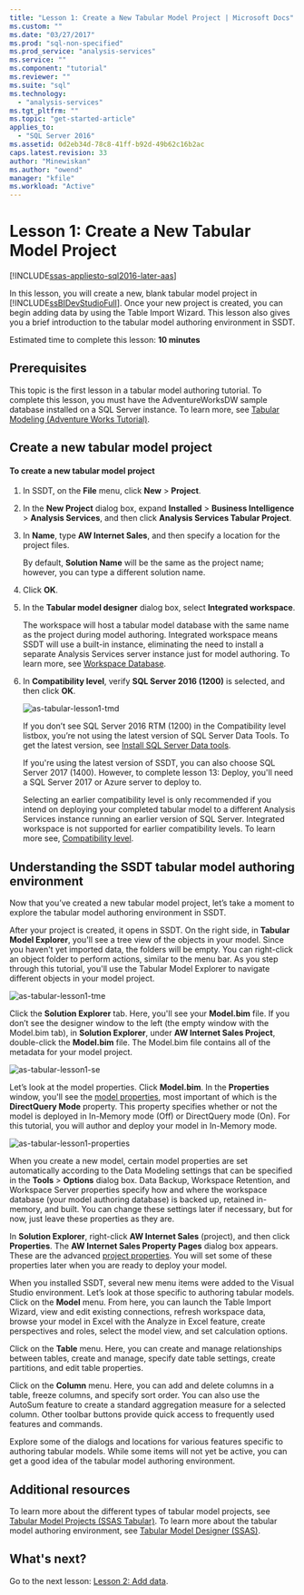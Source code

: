 ```yaml
---
title: "Lesson 1: Create a New Tabular Model Project | Microsoft Docs"
ms.custom: ""
ms.date: "03/27/2017"
ms.prod: "sql-non-specified"
ms.prod_service: "analysis-services"
ms.service: ""
ms.component: "tutorial"
ms.reviewer: ""
ms.suite: "sql"
ms.technology: 
  - "analysis-services"
ms.tgt_pltfrm: ""
ms.topic: "get-started-article"
applies_to: 
  - "SQL Server 2016"
ms.assetid: 0d2eb34d-78c8-41ff-b92d-49b62c16b2ac
caps.latest.revision: 33
author: "Minewiskan"
ms.author: "owend"
manager: "kfile"
ms.workload: "Active"
---
```

# Lesson 1: Create a New Tabular Model Project
[!INCLUDE[ssas-appliesto-sql2016-later-aas](../includes/ssas-appliesto-sql2016-later-aas.md)]

In this lesson, you will create a new, blank tabular model project in [!INCLUDE[ssBIDevStudioFull](../includes/ssbidevstudiofull-md.md)]. Once your new project is created, you can begin adding data by using the Table Import Wizard. This lesson also gives you a brief introduction to the tabular model authoring environment in SSDT.  
  
Estimated time to complete this lesson: **10 minutes**  
  
## Prerequisites  
This topic is the first lesson in a tabular model authoring tutorial. To complete this lesson, you must have the AdventureWorksDW sample database installed on a SQL Server instance. To learn more, see [Tabular Modeling &#40;Adventure Works Tutorial&#41;](../analysis-services/tabular-modeling-adventure-works-tutorial.md).  
  
## Create a new tabular model project  
  
#### To create a new tabular model project  
  
1.  In SSDT, on the **File** menu, click **New** > **Project**.  
  
2.  In the **New Project** dialog box, expand **Installed** > **Business Intelligence** > **Analysis Services**, and then click **Analysis Services Tabular Project**.  
  
3.  In  **Name**, type **AW Internet Sales**, and then specify a location for the project files.  
  
    By default, **Solution Name** will be the same as the project name; however, you can type a different solution name.  
  
4.  Click **OK**.  
  
5.  In the **Tabular model designer** dialog box, select **Integrated workspace**.  
  
    The workspace will host a tabular model database with the same name as the project during model authoring. Integrated workspace means SSDT will use a built-in instance, eliminating the need to install a separate Analysis Services server instance just for model authoring. To learn more, see [Workspace Database](../analysis-services/tabular-models/workspace-database-ssas-tabular.md).
      
6.  In **Compatibility level**, verify **SQL Server 2016 (1200)** is selected, and then click **OK**.   
 
    ![as-tabular-lesson1-tmd](../analysis-services/media/as-tabular-lesson1-tmd.png)
      
    If you don’t see SQL Server 2016 RTM (1200) in the Compatibility level listbox, you’re not using the latest version of SQL Server Data Tools. To get the latest version, see [Install SQL Server Data tools](https://docs.microsoft.com/sql/ssdt/download-sql-server-data-tools-ssdt).  

    If you're using the latest version of SSDT, you can also choose SQL Server 2017 (1400). However, to complete lesson 13: Deploy, you'll need a SQL Server 2017 or Azure server to deploy to.
      
    Selecting an earlier compatibility level is only recommended if you intend on deploying your completed tabular model to a different Analysis Services instance running an earlier version of SQL Server. Integrated workspace is not supported for earlier compatibility levels. To learn more see, [Compatibility level](../analysis-services/tabular-models/compatibility-level-for-tabular-models-in-analysis-services.md).   
  
## Understanding the SSDT tabular model authoring environment  
Now that you’ve created a new tabular model project, let’s take a moment to explore the tabular model authoring environment in SSDT.  
  
After your project is created, it opens in SSDT. On the right side, in **Tabular Model Explorer**, you'll see a tree view of the objects in your model. Since you haven't yet imported data, the folders will be empty. You can right-click an object folder to perform actions, similar to the menu bar. As you step through this tutorial, you'll use the Tabular Model Explorer to navigate different objects in your model project.

![as-tabular-lesson1-tme](../analysis-services/media/as-tabular-lesson1-tme.png)

Click the **Solution Explorer** tab. Here, you'll see your **Model.bim** file. If you don’t see the designer window to the left (the empty window with the Model.bim tab), in **Solution Explorer**, under **AW Internet Sales Project**, double-click the **Model.bim** file. The Model.bim file contains all of the metadata for your model project. 

![as-tabular-lesson1-se](../analysis-services/media/as-tabular-lesson1-se.png)
  
Let’s look at the model properties. Click **Model.bim**. In the **Properties** window, you'll see the [model properties](../analysis-services/tabular-models/model-properties-ssas-tabular.md), most important of which is the **DirectQuery Mode** property. This property specifies whether or not the model is deployed in In-Memory mode (Off) or DirectQuery mode (On). For this tutorial, you will author and deploy your model in In-Memory mode.

![as-tabular-lesson1-properties](../analysis-services/media/as-tabular-lesson1-properties.png)
  
When you create a new model, certain model properties are set automatically according to the Data Modeling settings that can be specified in the **Tools** > **Options** dialog box. Data Backup, Workspace Retention, and Workspace Server properties specify how and where the workspace database (your model authoring database) is backed up, retained in-memory, and built. You can change these settings later if necessary, but for now, just leave these properties as they are.  

In **Solution Explorer**, right-click **AW Internet Sales** (project), and then click **Properties**. The **AW Internet Sales Property Pages** dialog box appears. These are the advanced [project properties](../analysis-services/tabular-models/project-properties-ssas-tabular.md). You will set some of these properties later when you are ready to deploy your model.  
  
When you installed SSDT, several new menu items were added to the Visual Studio environment. Let’s look at those specific to authoring tabular models. Click on the **Model** menu. From here, you can launch the Table Import Wizard, view and edit existing connections, refresh workspace data, browse your model in Excel with the Analyze in Excel feature, create perspectives and roles, select the model view, and set calculation options.  
  
Click on the **Table** menu. Here, you can create and manage relationships between tables, create and manage, specify date table settings, create partitions, and edit table properties.  
  
Click on the **Column** menu. Here, you can add and delete columns in a table, freeze columns, and specify sort order. You can also use the AutoSum feature to create a standard aggregation measure for a selected column. Other toolbar buttons provide quick access to frequently used features and commands.  
  
Explore some of the dialogs and locations for various features specific to authoring tabular models. While some items will not yet be active, you can get a good idea of the tabular model authoring environment.  


## Additional resources
To learn more about the different types of tabular model projects, see [Tabular Model Projects &#40;SSAS Tabular&#41;](../analysis-services/tabular-models/tabular-model-projects-ssas-tabular.md). To learn more about the tabular model authoring environment, see [Tabular Model Designer &#40;SSAS&#41;](../analysis-services/tabular-models/tabular-model-designer-ssas.md).  
  

## What's next?
Go to the next lesson: [Lesson 2: Add data](../analysis-services/lesson-2-add-data.md).

  
  
  
